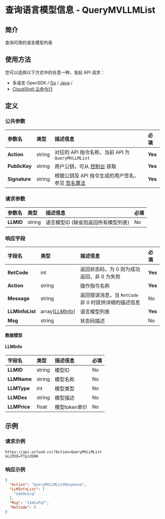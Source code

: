 # 查询语言模型信息 - QueryMVLLMList

## 简介

查询可用的语言模型列表






## 使用方法

您可以选择以下方式中的任意一种，发起 API 请求：
- 多语言 OpenSDK / [Go](https://github.com/ucloud/ucloud-sdk-go) / [Java](https://github.com/ucloud/ucloud-sdk-java) /
- [CloudShell 云命令行](https://shell.ucloud.cn/)


## 定义

### 公共参数

| 参数名 | 类型 | 描述信息 | 必填 |
|:---|:---|:---|:---|
| **Action**     | string  | 对应的 API 指令名称，当前 API 为 `QueryMVLLMList`                        | **Yes** |
| **PublicKey**  | string  | 用户公钥，可从 [控制台](https://console.ucloud.cn/uapi/apikey) 获取                                             | **Yes** |
| **Signature**  | string  | 根据公钥及 API 指令生成的用户签名，参见 [签名算法](api/summary/signature.md)  | **Yes** |

### 请求参数

| 参数名 | 类型 | 描述信息 | 必填 |
|:---|:---|:---|:---|
| **LLMID** | string | 语言模型ID (缺省则返回所有模型列表) |No|

### 响应字段

| 字段名 | 类型 | 描述信息 | 必填 |
|:---|:---|:---|:---|
| **RetCode** | int | 返回状态码，为 0 则为成功返回，非 0 为失败 |**Yes**|
| **Action** | string | 操作指令名称 |**Yes**|
| **Message** | string | 返回错误消息，当 `RetCode` 非 0 时提供详细的描述信息 |No|
| **LLMInfoList** | array[[*LLMInfo*](#LLMInfo)] | 语言模型列表 |**Yes**|
| **Msg** | string | 状态码描述 |No|

#### 数据模型


#### LLMInfo

| 字段名 | 类型 | 描述信息 | 必填 |
|:---|:---|:---|:---|
| **LLMID** | string | 模型ID |No|
| **LLMName** | string | 模型名称 |No|
| **LLMType** | int | 模型类型 |No|
| **LLMDes** | string | 模型描述 |No|
| **LLMPrice** | float | 模型token单价 |No|

## 示例

### 请求示例
    
```
https://api.ucloud.cn/?Action=QueryMVLLMList
&LLMID=TTpidSNH
```

### 响应示例
    
```json
{
  "Action": "QueryMVLLMListResponse",
  "LLMInfoList": [
    "LNiHiScq"
  ],
  "Msg": "iImCxPqT",
  "RetCode": 0
}
```






